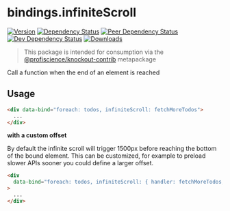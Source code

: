 # bindings.infiniteScroll

[![Version][npm-version-shield]][npm]
[![Dependency Status][david-dm-shield]][david-dm]
[![Peer Dependency Status][david-dm-peer-shield]][david-dm-peer]
[![Dev Dependency Status][david-dm-dev-shield]][david-dm-dev]
[![Downloads][npm-stats-shield]][npm-stats]

[david-dm]: https://david-dm.org/Profiscience/knockout-contrib?path=packages/bindings.infiniteScroll
[david-dm-shield]: https://david-dm.org/Profiscience/knockout-contrib/status.svg?path=packages/bindings.infiniteScroll
[david-dm-peer]: https://david-dm.org/Profiscience/knockout-contrib?path=packages/bindings.infiniteScroll&type=peer
[david-dm-peer-shield]: https://david-dm.org/Profiscience/knockout-contrib/peer-status.svg?path=packages/bindings.infiniteScroll
[david-dm-dev]: https://david-dm.org/Profiscience/knockout-contrib?path=packages/bindings.infiniteScroll&type=dev
[david-dm-dev-shield]: https://david-dm.org/Profiscience/knockout-contrib/dev-status.svg?path=packages/bindings.infiniteScroll
[npm]: https://www.npmjs.com/package/@profiscience/knockout-contrib-bindings-infinite-scroll
[npm-version-shield]: https://img.shields.io/npm/v/@profiscience/knockout-contrib-bindings-infinite-scroll.svg
[npm-stats]: http://npm-stat.com/charts.html?package=@profiscience/knockout-contrib-bindings-infinite-scroll&author=&from=&to=
[npm-stats-shield]: https://img.shields.io/npm/dt/@profiscience/knockout-contrib-bindings-infinite-scroll.svg?maxAge=2592000

> This package is intended for consumption via the [@profiscience/knockout-contrib][] metapackage

Call a function when the end of an element is reached

## Usage

```html
<div data-bind="foreach: todos, infiniteScroll: fetchMoreTodos">
  ...
</div>
```

**with a custom offset**

By default the infinite scroll will trigger 1500px before reaching the bottom of the bound element. This can be customized, for example to preload slower APIs sooner you could define a larger offset.

```html
<div
  data-bind="foreach: todos, infiniteScroll: { handler: fetchMoreTodos, offset: 2000 }"
>
  ...
</div>
```

[@profiscience/knockout-contrib]: https://github.com/Profiscience/knockout-contrib
